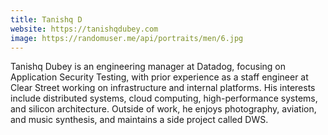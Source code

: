 ```yaml
---
title: Tanishq D
website: https://tanishqdubey.com
image: https://randomuser.me/api/portraits/men/6.jpg
---
```


Tanishq Dubey is an engineering manager at Datadog, focusing on Application Security Testing, with prior experience as a staff engineer at Clear Street working on infrastructure and internal platforms. His interests include distributed systems, cloud computing, high-performance systems, and silicon architecture. Outside of work, he enjoys photography, aviation, and music synthesis, and maintains a side project called DWS.
